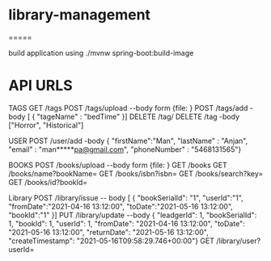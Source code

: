 # library-management

=====

build application using ./mvnw spring-boot:build-image 

API URLS
=====

TAGS
GET    <serveraddress>/tags
POST   <serveraddress>/tags/upload --body form {file: <multipart>}
POST   <serveraddress>/tags/add -body  [    {        "tageName" : "bedTime"    }]
DELETE <serveraddress>/tag/<tagName>
DELETE <serveraddress>/tag -body ["Horror", "Historical"]

USER
POST   <serveraddress>/user/add -body  {    "firstName":"Man",    "lastName" : "Anjan",    "email" : "man*****pa@gmail.com",    "phoneNumber" : "5468131565"}

BOOKS
POST   <serveraddress>/books/upload --body form {file: <multipart>}
GET    <serveraddress>/books
GET    <serveraddress>/books/name?bookName=<name of book>
GET    <serveraddress>/books/isbn?isbn=<ISBN>
GET    <serveraddress>/books/search?key=<wildcard search on book title>
GET    <serveraddress>/books/id?bookId=<book id in long>

Library
POST   <serveraddress>/library/issue -- body [    {       "bookSerialId": "1",        "userId":"1",        "fromDate":"2021-04-16 13:12:00",        "toDate":"2021-05-16 13:12:00",        "bookId":"1"    }]
PUT    <serveraddress>/library/update --body {    "leadgerId": 1,    "bookSerialId": 1,    "bookId": 1,    "userId": 1,    "fromDate": "2021-04-16 13:12:00",    "toDate": "2021-05-16 13:12:00",    "returnDate": "2021-05-16 13:12:00",    "createTimestamp": "2021-05-16T09:58:29.746+00:00"}
GET    <serveraddress>/library/user?userId=<userid>

